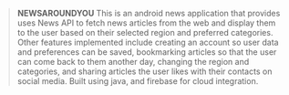 > **NEWSAROUNDYOU**
> This is an android news application that provides uses News API to fetch news articles from the web and display them to the user based on their selected region and preferred categories. Other features implemented include creating an account so user data and preferences can be saved, bookmarking articles so that the user can come back to them another day, changing the region and categories, and sharing articles the user likes with their contacts on social media.
> Built using java, and firebase for cloud integration.
